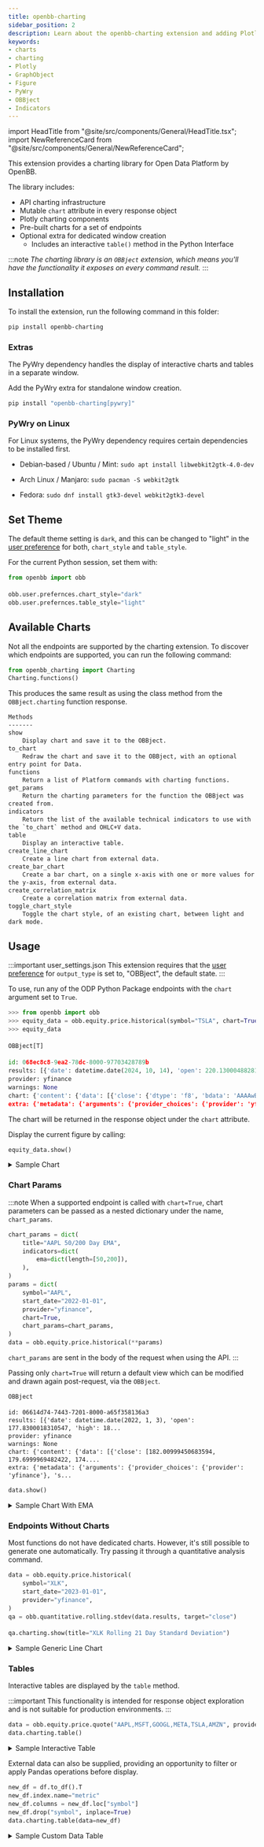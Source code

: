 ```yaml
---
title: openbb-charting
sidebar_position: 2
description: Learn about the openbb-charting extension and adding Plotly charts to the response object.
keywords:
- charts
- charting
- Plotly
- GraphObject
- Figure
- PyWry
- OBBject
- Indicators
---
```


<!-- markdownlint-disable MD012 MD031 MD033 MD037 -->

import HeadTitle from "@site/src/components/General/HeadTitle.tsx";
import NewReferenceCard from "@site/src/components/General/NewReferenceCard";

<HeadTitle title="OpenBB Charting | OpenBB Docs" />

This extension provides a charting library for Open Data Platform by OpenBB.

The library includes:

- API charting infrastructure
- Mutable `chart` attribute in every response object
- Plotly charting components
- Pre-built charts for a set of endpoints
- Optional extra for dedicated window creation
  - Includes an interactive `table()` method in the Python Interface

:::note
*The charting library is an `OBBject` extension, which means you'll have the functionality it exposes on every command result.*
:::

## Installation

To install the extension, run the following command in this folder:

```bash
pip install openbb-charting
```

### Extras

The PyWry dependency handles the display of interactive charts and tables in a separate window.

Add the PyWry extra for standalone window creation.

```sh
pip install "openbb-charting[pywry]"
```

### PyWry on Linux

For Linux systems, the PyWry dependency requires certain dependencies to be installed first.

- Debian-based / Ubuntu / Mint:
`sudo apt install libwebkit2gtk-4.0-dev`

- Arch Linux / Manjaro:
`sudo pacman -S webkit2gtk`

- Fedora:
`sudo dnf install gtk3-devel webkit2gtk3-devel`

## Set Theme

The default theme setting is `dark`, and this can be changed to "light" in the [user preference](/python/settings/user_settings/preferences)
for both, `chart_style` and `table_style`.

For the current Python session, set them with:

```python
from openbb import obb

obb.user.prefernces.chart_style="dark"
obb.user.prefernces.table_style="light"

```

## Available Charts

Not all the endpoints are supported by the charting extension. To discover which endpoints are supported, you can run the following command:

```python
from openbb_charting import Charting
Charting.functions()
```

This produces the same result as using the class method from the `OBBject.charting` function response.

```console
Methods
-------
show
    Display chart and save it to the OBBject.
to_chart
    Redraw the chart and save it to the OBBject, with an optional entry point for Data.
functions
    Return a list of Platform commands with charting functions.
get_params
    Return the charting parameters for the function the OBBject was created from.
indicators
    Return the list of the available technical indicators to use with the `to_chart` method and OHLC+V data.
table
    Display an interactive table.
create_line_chart
    Create a line chart from external data.
create_bar_chart
    Create a bar chart, on a single x-axis with one or more values for the y-axis, from external data.
create_correlation_matrix
    Create a correlation matrix from external data.
toggle_chart_style
    Toggle the chart style, of an existing chart, between light and dark mode.
```

## Usage

:::important user_settings.json
This extension requires that the [user preference](/python/settings/user_settings/preferences) for `output_type` is set to, "OBBject", the default state.
:::

To use, run any of the ODP Python Package endpoints with the `chart` argument set to `True`.

```python
>>> from openbb import obb
>>> equity_data = obb.equity.price.historical(symbol="TSLA", chart=True)
>>> equity_data

OBBject[T]

id: 068ec8c8-9ea2-78dc-8000-97703428789b
results: [{'date': datetime.date(2024, 10, 14), 'open': 220.1300048828125, 'high': ...
provider: yfinance
warnings: None
chart: {'content': {'data': [{'close': {'dtype': 'f8', 'bdata': 'AAAAwB5la0AAAACAPX...
extra: {'metadata': {'arguments': {'provider_choices': {'provider': 'yfinance'}, 's...
```

The chart will be returned in the response object under the `chart` attribute.

Display the current figure by calling:

```python
equity_data.show()
```

<details>
<summary mdxType="summary">Sample Chart</summary>

![candles](image.png)

</details>

### Chart Params

:::note
When a supported endpoint is called with `chart=True`, chart parameters can be passed as a nested dictionary under the name, `chart_params`.

```python
chart_params = dict(
    title="AAPL 50/200 Day EMA",
    indicators=dict(
        ema=dict(length=[50,200]),
    ),
)
params = dict(
    symbol="AAPL",
    start_date="2022-01-01",
    provider="yfinance",
    chart=True,
    chart_params=chart_params,
)
data = obb.equity.price.historical(**params)
```
`chart_params` are sent in the body of the request when using the API.
:::

Passing only `chart=True` will return a default view which can be modified and drawn again post-request, via the `OBBject`.

```console
OBBject

id: 06614d74-7443-7201-8000-a65f358136a3
results: [{'date': datetime.date(2022, 1, 3), 'open': 177.8300018310547, 'high': 18...
provider: yfinance
warnings: None
chart: {'content': {'data': [{'close': [182.00999450683594, 179.6999969482422, 174....
extra: {'metadata': {'arguments': {'provider_choices': {'provider': 'yfinance'}, 's...
```

```python
data.show()
```

<details>
<summary mdxType="summary">Sample Chart With EMA</summary>

![candles with ema](https://github.com/OpenBB-finance/OpenBB/assets/85772166/b427d68b-777e-4230-852a-df749c5dbc46)

</details>

### Endpoints Without Charts

Most functions do not have dedicated charts. However, it's still possible to generate one automatically. Try passing it through a quantitative analysis command.

```python
data = obb.equity.price.historical(
    symbol="XLK",
    start_date="2023-01-01",
    provider="yfinance",
)
qa = obb.quantitative.rolling.stdev(data.results, target="close")

qa.charting.show(title="XLK Rolling 21 Day Standard Deviation")
```

<details>
<summary mdxType="summary">Sample Generic Line Chart</summary>

![auto chart](https://github.com/OpenBB-finance/OpenBB/assets/85772166/f87a6648-7365-4529-a254-35897af448ca)

</details>

### Tables

Interactive tables are displayed by the `table` method.

:::important
This functionality is intended for response object exploration and is not suitable for production environments.
:::

```python
data = obb.equity.price.quote("AAPL,MSFT,GOOGL,META,TSLA,AMZN", provider="yfinance")
data.charting.table()
```

<details>
<summary mdxType="summary">Sample Interactive Table</summary>

![Interactive Tables](https://github.com/OpenBB-finance/OpenBB/assets/85772166/77f5f812-b933-4ced-929c-c1e39b2a3eed)

</details>

External data can also be supplied, providing an opportunity to filter or apply Pandas operations before display.

```python
new_df = df.to_df().T
new_df.index.name="metric"
new_df.columns = new_df.loc["symbol"]
new_df.drop("symbol", inplace=True)
data.charting.table(data=new_df)
```

<details>
<summary mdxType="summary">Sample Custom Data Table</summary>

![Tables From External Data](https://github.com/OpenBB-finance/OpenBB/assets/85772166/d02f8c34-e1d1-4001-a73e-d3b948a4c5c1)

</details>
